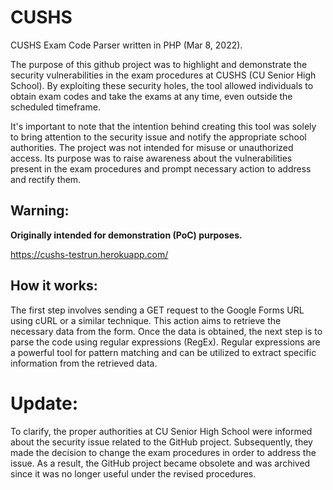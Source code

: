 # CUSHS
CUSHS Exam Code Parser written in PHP (Mar 8, 2022). 

The purpose of this github project was to highlight and demonstrate the security vulnerabilities in the exam procedures at CUSHS (CU Senior High School). 
By exploiting these security holes, the tool allowed individuals to obtain exam codes and take the exams at any time, even outside the scheduled timeframe.

It's important to note that the intention behind creating this tool was solely to bring attention to the security issue and notify the appropriate school authorities. The project was not intended for misuse or unauthorized access. Its purpose was to raise awareness about the vulnerabilities present in the exam procedures and prompt necessary action to address and rectify them.

## Warning:

**Originally intended for demonstration (PoC) purposes.**

https://cushs-testrun.herokuapp.com/


## How it works: 
The first step involves sending a GET request to the Google Forms URL using cURL or a similar technique. This action aims to retrieve the necessary data from the form.
Once the data is obtained, the next step is to parse the code using regular expressions (RegEx). Regular expressions are a powerful tool for pattern matching and can be utilized to extract specific information from the retrieved data.


# Update:
To clarify, the proper authorities at CU Senior High School were informed about the security issue related to the GitHub project. Subsequently, they made the decision to change the exam procedures in order to address the issue. As a result, the GitHub project became obsolete and was archived since it was no longer useful under the revised procedures.


